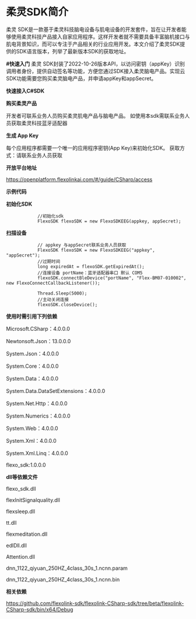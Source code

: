 
# **柔灵SDK简介**
柔灵 SDK是一款基于柔灵科技脑电设备与肌电设备的开发套件，旨在让开发者能够使用柔灵科技产品接入自家应用程序。这样开发者就不需要具备丰富脑机接口与肌电背景知识，而可以专注于产品相关的行业应用开发。本文介绍了柔灵SDK提供的SDK语言版本，列举了最新版本SDK的获取地址。

**#快速入门**
柔灵 SDK封装了2022-10-26版本API，以访问密钥（appKey）识别调用者身份，提供自动签名等功能，方便您通过SDK接入柔灵脑电产品。实现云SDK功能需要您购买柔灵脑电产品，并申请appKey和appSecret。


**快速接入C#SDK**

**购买柔灵产品**

开发者可联系业务人员购买柔灵肌电产品与脑电产品。
如使用本sdk需联系业务人员获取柔灵科技蓝牙适配器

**生成 App Key**

每个应用程序都需要一个唯一的应用程序密钥(App Key)来初始化SDK。
获取方式：请联系业务人员获取

**开放平台地址**

https://openplatform.flexolinkai.com/#/guide/CSharp/access


**示例代码**

**初始化SDK**

```
            //初始化sdk
            FlexoSDK flexoSDK = new FlexoSDKEEG(appkey, appSecret);
```

**扫描设备**



```
          	// appkey 与appSecret联系业务人员获取 
            FlexoSDK flexoSDK = new FlexoSDKEEG("appkey", "appSecret");
            //过期时间
            long expiredAt = flexoSDK.getExpiredAt();
            //连接设备 portName：蓝牙适配器串口 默认 COM5
            flexoSDK.connectBleDevice("portName", "Flex-BM07-010002", new FlexoConnectCallbackListener());

            Thread.Sleep(5000);
            //主动关闭连接
            flexoSDK.closeDevice();
 ```
**使用时需引用下列依赖**

Microsoft.CSharp：4.0.0.0

Newtonsoft.Json：13.0.0.0

System.Json：4.0.0.0

System.Core：4.0.0.0

System.Data：4.0.0.0

System.Data.DataSetExtensions：4.0.0.0

System.Net.Http：4.0.0.0

System.Numerics：4.0.0.0

System.Web：4.0.0.0

System.Xml：4.0.0.0

System.Xml.Linq：4.0.0.0

flexo_sdk:1.0.0.0

**dll等依赖文件**

flexo_sdk.dll

flexInitSignalquality.dll

flexsleep.dll

tt.dll

flexmeditation.dll

edlDll.dll

Attention.dll

dnn_1122_qiyuan_250HZ_4class_30s_1.ncnn.param

dnn_1122_qiyuan_250HZ_4class_30s_1.ncnn.bin

**相关依赖**

https://github.com/flexolink-sdk/flexolink-CSharp-sdk/tree/beta/flexolink-CSharp-sdk/bin/x64/Debug